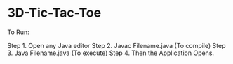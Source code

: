 # 3D-Tic-Tac-Toe

To Run:

Step 1. Open any Java editor
Step 2. Javac Filename.java (To compile)
Step 3. Java Filename.java (To execute)
Step 4. Then the Application Opens. 